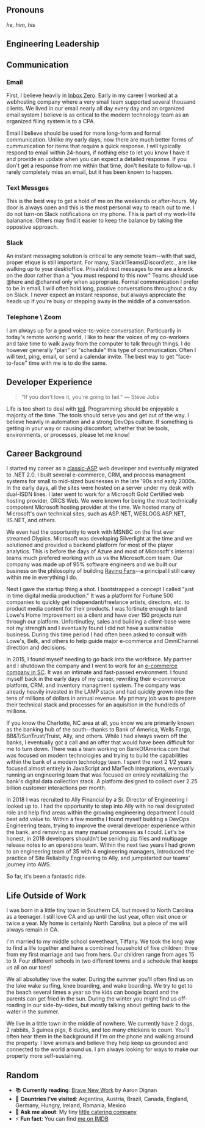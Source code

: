 ## Pronouns

*he, him, his*

## Engineering Leadership


## Communication

### Email

First, I believe heavily in [Inbox Zero](https://www.youtube.com/watch?v=z9UjeTMb3Yk). Early in my career I worked at a webhosting company where a very small team supported several thousand clients. We lived in our email nearly all day every day and an organized email system I believe is as critical to the modern technology team as an organized filing system is to a CPA.

Email I believe should be used for more long-form and formal communication. Unlike my early days, now there are much better forms of cummunication for items that require a quick response. I will typically respond to email within 24-hours, if nothing else to let you know I have it and provide an update when you can expect a detailed response. If you don't get a response from me within that time, don't hesitate to follow-up. I rarely completely miss an email, but it has been known to happen.

### Text Messges

This is the best way to get a hold of me on the weekends or after-hours. My door is always open and this is the most personal way to reach out to me. I do not turn-on Slack notifications on my phone. This is part of my work-life balanance. Others may find it easier to keep the balance by taking the oppostive approach.

### Slack

An instant messaging solution is critical to any remote team--with that said, proper etique is still important. For many, Slack\Teams\Discord\etc., are like walking up to your desk\office. Private\direct messages to me are a knock on the door rather than a "you must respond to this now." Teams should use @here and @channel only when appropriate. Formal communication I prefer to be in email. I will often hold long, passive conversations throughout a day on Slack. I never expect an instant response, but always appreciate the heads up if you're busy or stepping away in the middle of a conversation.

### Telephone \ Zoom

I am always up for a good voice-to-voice conversation. Particuarlly in today's remote working world, I like to hear the voices of my co-workers and take time to walk away from the computer to talk through things. I do however generally "plan" or "schedule" this type of communication. Often I will text, ping, email, or send a calendar invite. The best way to get "face-to-face" time with me is to do the same.

## Developer Experience

> "If you don't love it, you're going to fail." — Steve Jobs

Life is too short to deal with [toil](https://sre.google/sre-book/eliminating-toil/). Programming should be enjoyable a majority of the time. The tools should serve you and get out of the way. I believe heavily in automation and a strong DevOps culture. If something is getting in your way or causing discomfort, whether that be tools, environments, or processes, please let me know! 

## Career Background

I started my career as a [classic-ASP](https://en.wikipedia.org/wiki/Active_Server_Pages) web developer and eventually migrated to .NET 2.0. I built several e-commerce, CRM, and process managment systems for small to mid-sized businesses in the late '90s and early 2000s. In the early days, all the sites were hosted on a server under my desk with dual-ISDN lines. I later went to work for a Microsoft Gold Certified web hosting provider, ORCS Web. We were known for being the most technically compotent Microsoft hosting provider at the time. We hosted many of Microsoft's own technical sites, such as ASP.NET, WEBLOGS.ASP.NET, IIS.NET, and others.

We even had the opportunity to work with MSNBC on the first ever streamed Olypics. Microsoft was developing Silverlight at the time and we solutioned and provided a backend platform for most of the player analytics. This is before the days of Azure and most of Microsoft's internal teams much prefered working with us vs the Microsoft.com team. Our company was made up of 95% software engineers and we built our business on the philosophy of building [Raving Fans](https://smile.amazon.com/dp/B00I61QNBU/)--a principal I still carey within me in everything I do.

Next I gave the startup thing a shot. I bootstrapped a concept I called "just in time digital media production." It was a platform for Fortune 500 companies to quickly get independant/freelance artists, directors, etc. to product media content for their products. I was fortinute enough to land Lowe's Home Improvement as a client and have over 150 projects run through our platform. Unfortinutley, sales and building a client-base were not my strength and I eventually found I did not have a sustainable business. During this time period I had often been asked to consult with Lowe's, Belk, and others to help guide major e-commerce and OmniChannel direction and decisions.

In 2015, I found myself needing to go back into the workforce. My partner and I shutdown the company and I went to work for an [e-commerce company in SC](https://www.fast-growing-trees.com/). It was an intimate and fast-passed environment. I found myself back in the early days of my career, rewriting their e-commerce platform, CRM, and inventory managment system. The company was already heavily invested in the LAMP stack and had quickly grown into the tens of millions of dollars in annual revenue. My primary job was to prepare their technical stack and processes for an aquisition in the hundreds of millions.

If you know the Charlotte, NC area at all, you know we are primarily known as the banking hub of the south--thanks to Bank of America, Wells Fargo, BB&T/SunTrust/Truist, Ally, and others. While I had always sworn off the banks, I eventually got a call and an offer that would have been difficult for me to turn down. There was a team working on BankOfAmerica.com that was focused on modern technologies and trying to build the capabilities within the bank of a modern technology team. I spent the next 2 1/2 years focused almost entirely in JavaScript and MarTech integrations, eventually running an engineering team that was focused on enirely revitalizing the bank's digital data collection stack. A platform designed to collect over 2.25 billion customer interactions per month.

In 2018 I was recruited to Ally Financial by a Sr. Director of Engineering I looked up to. I had the opportunity to step into Ally with no real designated role and help find areas within the growing engineering department I could best add value to. Within a few months I found myself building a DevOps Engineering team, trying to improve the overal developer experience within the bank, and removing as many manual processes as I could. Let's be honest, in 2018 developers shouldn't be senidng zip files and multipage release notes to an operations team. Within the next two years I had grown to an engineering team of 35 with 4 engineering managers, introduced the practice of Site Reliabilty Engineering to Ally, and jumpstarted our teams' journey into AWS.

So far, it's been a fantastic ride.

## Life Outside of Work

I was born in a little tiny town in Southern CA, but moved to North Carolina as a teenager. I still love CA and up until the last year, often visit once or twice a year. My home is certainly North Carolina, but a piece of me will always remain in CA.

I'm married to my middle school sweetheart, Tiffany. We took the long way to find a life together and have a combined household of five children: three from my first marriage and two from hers. Our children range from ages 15 to 9. Four different schools in two different towns and a schedule that keeps us all on our toes!

We all absolutley love the water. During the summer you'll often find us on the lake wake surfing, knee boarding, and wake boarding. We try to get to the beach several times a year so the kids can boogie board and the parents can get fried in the sun. During the winter you might find us off-roading in our side-by-sides, but mostly talking about getting back to the water in the summer.

We live in a little town in the middle of nowhere. We currently have 2 dogs, 2 rabbits, 3 guinea pigs, 6 ducks, and too many chickens to count. You'll often hear them in the background if I'm on the phone and walking around the property. I love animals and believe they help keep us grounded and connected to the world around us. I am always looking for ways to make our property more self-sustaining.

## Random

- 📚 **Currently reading**: [Brave New Work](https://smile.amazon.com/dp/B07D6CQVVV/) by Aaron Dignan
- 🛴 **Countries I've visited**: Argentina, Austria, Brazil, Canada, England, Germany, Hungry, Ireland, Romania, Mexico
- 💬 **Ask me about**: My tiny [little catering company](https://wickerbbq.com)
- ⚡ **Fun fact**: You can find [me on IMDB](https://www.imdb.com/name/nm2046355/)

<!--
**jeremyhodges/jeremyhodges** is a ✨ _special_ ✨ repository because its `README.md` (this file) appears on your GitHub profile.

Here are some ideas to get you started:

- 🔭 I’m currently working on ...
- 🌱 I’m currently learning ...
- 👯 I’m looking to collaborate on ...
- 🤔 I’m looking for help with ...
- 💬 Ask me about ...
- 📫 How to reach me: ...
- 😄 Pronouns: ...
- ⚡ Fun fact: ...
-->
